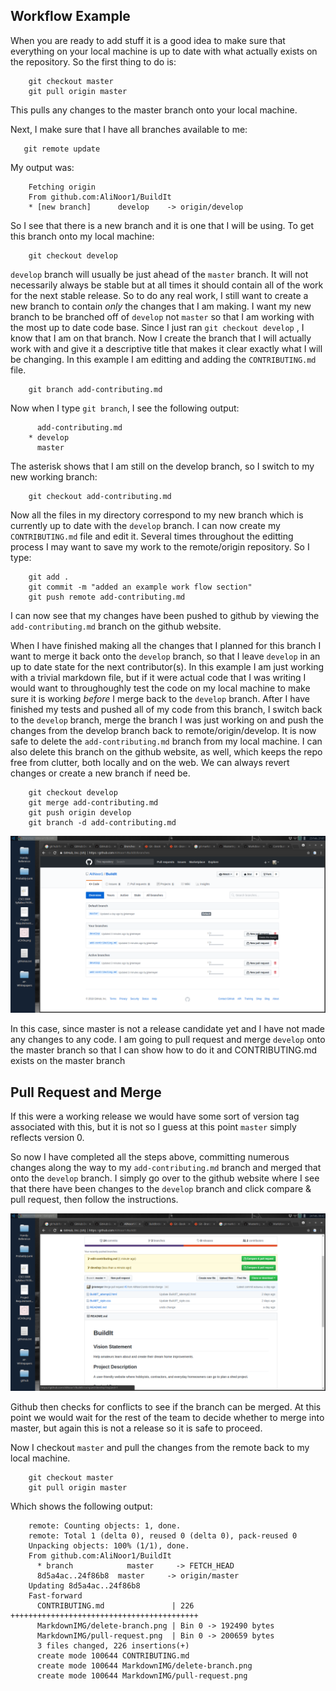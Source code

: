 ## Workflow Example

When you are ready to add stuff it is a good idea to make sure that everything on your local machine is up to date with what actually exists on the repository. So the first thing to do is:

```
    git checkout master
    git pull origin master
```

This pulls any changes to the master branch onto your local machine.

Next, I make sure that I have all branches available to me:

```
   git remote update
```

My output was:

```
    Fetching origin
    From github.com:AliNoor1/BuildIt
    * [new branch]      develop    -> origin/develop
```

So I see that there is a new branch and it is one that I will be using. To get this branch onto my local machine:

```
    git checkout develop
```

`develop` branch will usually be just ahead of the `master` branch. It will not necessarily always be stable but at all times it should contain all of the work for the next stable release. So to do any real work, I still want to create a new branch to contain *only* the changes that I am making. I want my new branch to be branched off of `develop` not `master` so that I am working with the most up to date code base. Since I just ran `git checkout develop` , I know that I am on that branch. Now I create the branch that I will actually work with and give it a descriptive title that makes it clear exactly what I will be changing. In this example I am editting and adding the `CONTRIBUTING.md` file.

```
    git branch add-contributing.md
```

Now when I type `git branch`, I see the following output:

```
      add-contributing.md
    * develop
      master
```

The asterisk shows that I am still on the develop branch, so I switch to my new working branch:

```
    git checkout add-contributing.md
```

Now all the files in my directory correspond to my new branch which is currently up to date with the `develop` branch. I can now create my `CONTRIBUTING.md` file and edit it. Several times throughout the editting process I may want to save my work to the remote/origin repository. So I type:

```
    git add .
    git commit -m "added an example work flow section"
    git push remote add-contributing.md
```
I can now see that my changes have been pushed to github by viewing the `add-contributing.md` branch on the github website.


When I have finished making all the changes that I planned for this branch I want to merge it back onto the `develop` branch, so that I leave `develop` in an up to date state for the next contributor(s). In this example I am just working with a trivial markdown file, but if it were actual code that I was writing I would want to throughoughly test the code on my local machine to make sure it is working *before* I merge back to the `develop` branch. After I have finished my tests and pushed all of my code from this branch, I switch back to the `develop` branch, merge the branch I was just working on and push the changes from the develop branch back to remote/origin/develop. It is now safe to delete the `add-contributing.md` branch from my local machine. I can also delete this branch on the github website, as well, which keeps the repo free from clutter, both locally and on the web. We can always revert changes or create a new branch if need be. 

```
    git checkout develop
    git merge add-contributing.md
    git push origin develop
    git branch -d add-contributing.md
```

![delete branch from github.com](/references/MarkdownIMG/delete-branch.png)

In this case, since master is not a release candidate yet and I have not made any changes to any code. I am going to pull request and merge `develop` onto the master branch so that I can show how to do it and CONTRIBUTING.md exists on the master branch

## Pull Request and Merge

If this were a working release we would have some sort of version tag associated with this, but it is not so I guess at this point `master` simply reflects version 0.

So now I have completed all the steps above, committing numerous changes along the way to my `add-contributing.md` branch and merged that onto the `develop` branch. I simply go over to the github website where I see that there have been changes to the `develop` branch and click compare & pull request, then follow the instructions.

![pull request](/references/MarkdownIMG/pull-request.png)

Github then checks for conflicts to see if the branch can be merged. At this point we would wait for the rest of the team to decide whether to merge into master, but again this is not a release so it is safe to proceed.

Now I checkout `master` and pull the changes from the remote back to my local machine.

```
    git checkout master
    git pull origin master
```

Which shows the following output:

```
    remote: Counting objects: 1, done.
    remote: Total 1 (delta 0), reused 0 (delta 0), pack-reused 0
    Unpacking objects: 100% (1/1), done.
    From github.com:AliNoor1/BuildIt
      * branch            master     -> FETCH_HEAD
      8d5a4ac..24f86b8  master     -> origin/master
    Updating 8d5a4ac..24f86b8
    Fast-forward
      CONTRIBUTING.md               | 226 ++++++++++++++++++++++++++++++++++++++++++
      MarkdownIMG/delete-branch.png | Bin 0 -> 192490 bytes
      MarkdownIMG/pull-request.png  | Bin 0 -> 200659 bytes
      3 files changed, 226 insertions(+)
      create mode 100644 CONTRIBUTING.md
      create mode 100644 MarkdownIMG/delete-branch.png
      create mode 100644 MarkdownIMG/pull-request.png
```

